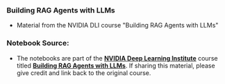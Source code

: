 ### **Building RAG Agents with LLMs**

- Material from the NVIDIA DLI course "Building RAG Agents with LLMs"

### **Notebook Source:**

- The notebooks are part of the [**NVIDIA Deep Learning Institute**](https://www.nvidia.com/en-us/training/) course titled [**Building RAG Agents with LLMs**](https://www.nvidia.com/en-sg/training/instructor-led-workshops/building-rag-agents-with-llms/). If sharing this material, please give credit and link back to the original course.